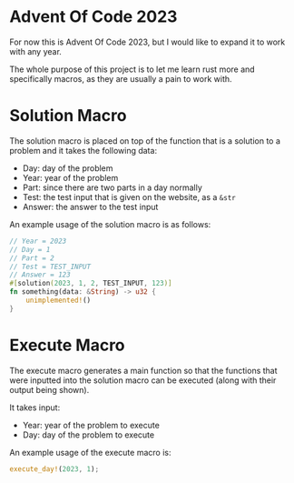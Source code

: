 # Advent Of Code 2023
For now this is Advent Of Code 2023, but I would like to expand it to work with any year.

The whole purpose of this project is to let me learn rust more and specifically macros, as they are usually a pain to work with.

# Solution Macro
The solution macro is placed on top of the function that is a solution to a problem and it takes the following data:

- Day: day of the problem
- Year: year of the problem
- Part: since there are two parts in a day normally
- Test: the test input that is given on the website, as a `&str`
- Answer: the answer to the test input

An example usage of the solution macro is as follows:
```rust
// Year = 2023
// Day = 1
// Part = 2
// Test = TEST_INPUT
// Answer = 123
#[solution(2023, 1, 2, TEST_INPUT, 123)]
fn something(data: &String) -> u32 {
    unimplemented!()
}
```

# Execute Macro
The execute macro generates a main function so that the functions that were inputted into the solution macro can be executed (along with their output being shown).

It takes input:
- Year: year of the problem to execute
- Day: day of the problem to execute

An example usage of the execute macro is:
```rust
execute_day!(2023, 1);
```
